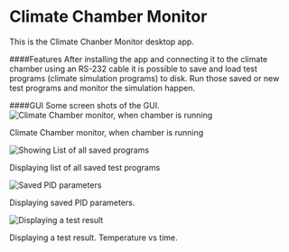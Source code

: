 # Climate Chamber Monitor
This is the Climate Chanber Monitor desktop app.

####Features
After installing the app and connecting it to the climate chamber using an RS-232 cable it is possible to save and load 
test programs (climate simulation programs) to disk. Run those saved or new test programs and monitor the simulation happen.

####GUI
Some screen shots of the GUI.
![Climate Chamber monitor, when chamber is running](https://s3.eu-central-1.amazonaws.com/simachew-downloadables/climate-chamber-screenshot/imgs/monitor-runing.png)

Climate Chamber monitor, when chamber is running

![Showing List of all saved programs](https://s3.eu-central-1.amazonaws.com/simachew-downloadables/climate-chamber-screenshot/imgs/programs.png)

Displaying list of all saved test programs

![Saved PID parameters](https://s3.eu-central-1.amazonaws.com/simachew-downloadables/climate-chamber-screenshot/imgs/pid-options.png)

Displaying saved PID parameters.

![Displaying a test result](https://s3.eu-central-1.amazonaws.com/simachew-downloadables/climate-chamber-screenshot/imgs/aux-data.png)

Displaying a test result. Temperature vs time.
